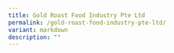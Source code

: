 ```yaml
---
title: Gold Roast Food Industry Pte Ltd
permalink: /gold-roast-food-industry-pte-ltd/
variant: markdown
description: ""
---
```

